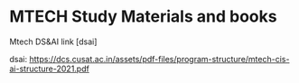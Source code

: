# MTECH Study Materials and books

Mtech DS&AI link [dsai]

dsai: https://dcs.cusat.ac.in/assets/pdf-files/program-structure/mtech-cis-ai-structure-2021.pdf
